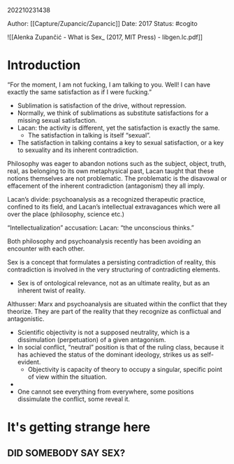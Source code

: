 202210231438

Author: [[Capture/Zupancic/Zupancic]]
Date: 2017
Status: #cogito

![[Alenka Zupančić - What is Sex_ (2017, MIT Press) - libgen.lc.pdf]]


# Introduction
“For the moment, I am not fucking, I am talking to you. Well! I can have exactly the same satisfaction as if I were fucking.”
- Sublimation is satisfaction of the drive, without repression.
- Normally, we think of sublimations as substitute satisfactions for a missing sexual satisfaction.
- Lacan: the activity is different, yet the satisfaction is exactly the same.
	- The satisfaction in talking is itself “sexual”.
- The satisfaction in talking contains a key to sexual satisfaction, or a key to sexuality and its inherent contradiction.

Philosophy was eager to abandon notions such as the subject, object, truth, real, as belonging to its own metaphysical past, Lacan taught that these notions themselves are not problematic. The problematic is the disavowal or effacement of the inherent contradiction (antagonism) they all imply.

Lacan’s divide: psychoanalysis as a recognized therapeutic practice, confined to its field, and Lacan’s intellectual extravagances which were all over the place (philosophy, science etc.)

“Intellectualization” accusation: Lacan: “the unconscious thinks.”

Both philosophy and psychoanalysis recently has been avoiding an encounter with each other.

Sex is a concept that formulates a persisting contradiction of reality, this contradiction is involved in the very structuring of contradicting elements.
- Sex is of ontological relevance, not as an ultimate reality, but as an inherent twist of reality.

Althusser: Marx and psychoanalysis are situated within the conflict that they theorize. They are part of the reality that they recognize as conflictual and antagonistic. 
- Scientific objectivity is not a supposed neutrality, which is a dissimulation (perpetuation) of a given antagonism.
- In social conflict, “neutral” position is that of the ruling class, because it has achieved the status of the dominant ideology, strikes us as self-evident.
	- Objectivity is capacity of theory to occupy a singular, specific point of view within the situation.
- 
- One cannot see everything from everywhere, some positions dissimulate the conflict, some reveal it.

# It's getting strange here
## DID SOMEBODY SAY SEX?
